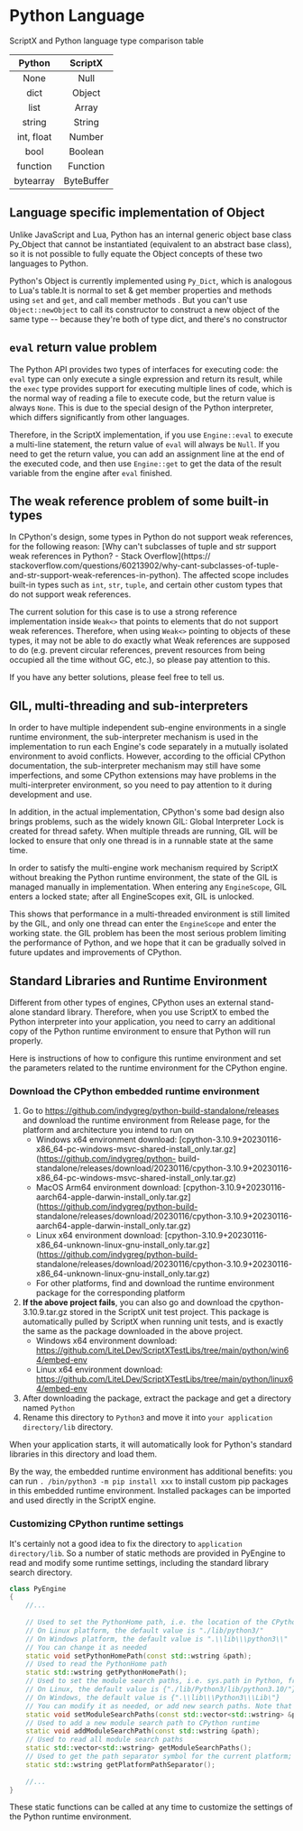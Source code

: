 # Python Language

ScriptX and Python language type comparison table

|   Python   |  ScriptX   |
| :--------: | :--------: |
|    None    |    Null    |
|    dict    |   Object   |
|    list    |   Array    |
|   string   |   String   |
| int, float |   Number   |
|    bool    |  Boolean   |
|  function  |  Function  |
| bytearray  | ByteBuffer |

## Language specific implementation of Object

Unlike JavaScript and Lua, Python has an internal generic object base class Py_Object that cannot be instantiated (equivalent to an abstract base class), so it is not possible to fully equate the Object concepts of these two languages to Python.

Python's Object is currently implemented using `Py_Dict`, which is analogous to Lua's table.It is normal to set & get member properties and methods using `set` and `get`, and call member methods . But you can't use `Object::newObject` to call its constructor to construct a new object of the same type -- because they're both of type dict, and there's no constructor

## `eval` return value problem

The Python API provides two types of interfaces for executing code: the `eval` type can only execute a single expression and return its result, while the `exec` type provides support for executing multiple lines of code, which is the normal way of reading a file to execute code, but the return value is always `None`. This is due to the special design of the Python interpreter, which differs significantly from other languages.

Therefore, in the ScriptX implementation, if you use `Engine::eval` to execute a multi-line statement, the return value of `eval` will always be `Null`. If you need to get the return value, you can add an assignment line at the end of the executed code, and then use `Engine::get` to get the data of the result variable from the engine after `eval` finished.

## The weak reference problem of some built-in types

In CPython's design, some types in Python do not support weak references, for the following reason: [Why can't subclasses of tuple and str support weak references in Python? - Stack Overflow](https:// stackoverflow.com/questions/60213902/why-cant-subclasses-of-tuple-and-str-support-weak-references-in-python). The affected scope includes built-in types such as `int`, `str`, `tuple`, and certain other custom types that do not support weak references.

The current solution for this case is to use a strong reference implementation inside `Weak<>` that points to elements that do not support weak references. Therefore, when using `Weak<>` pointing to objects of these types, it may not be able to do exactly what Weak references are supposed to do (e.g. prevent circular references, prevent resources from being occupied all the time without GC, etc.), so please pay attention to this.

If you have any better solutions, please feel free to tell us.

## GIL, multi-threading and sub-interpreters

In order to have multiple independent sub-engine environments in a single runtime environment, the sub-interpreter mechanism is used in the implementation to run each Engine's code separately in a mutually isolated environment to avoid conflicts. However, according to the official CPython documentation, the sub-interpreter mechanism may still have some imperfections, and some CPython extensions may have problems in the multi-interpreter environment, so you need to pay attention to it during development and use.

In addition, in the actual implementation, CPython's some bad design also brings problems, such as the widely known GIL: Global Interpreter Lock is created for thread safety. When multiple threads are running, GIL will be locked to ensure that only one thread is in a runnable state at the same time.

In order to satisfy the multi-engine work mechanism required by ScriptX without breaking the Python runtime environment, the state of the GIL is managed manually in implementation. When entering any `EngineScope`, GIL enters a locked state; after all EngineScopes exit, GIL is unlocked.

This shows that performance in a multi-threaded environment is still limited by the GIL, and only one thread can enter the `EngineScope` and enter the working state. the GIL problem has been the most serious problem limiting the performance of Python, and we hope that it can be gradually solved in future updates and improvements of CPython.

## Standard Libraries and Runtime Environment

Different from other types of engines, CPython uses an external stand-alone standard library. Therefore, when you use ScriptX to embed the Python interpreter into your application, you need to carry an additional copy of the Python runtime environment to ensure that Python will run properly.

Here is instructions of how to configure this runtime environment and set the parameters related to the runtime environment for the CPython engine.

### Download the CPython embedded runtime environment

1. Go to https://github.com/indygreg/python-build-standalone/releases and download the runtime environment from Release page, for the platform and architecture you intend to run on 
   - Windows x64 environment download: [cpython-3.10.9+20230116-x86_64-pc-windows-msvc-shared-install_only.tar.gz](https://github.com/indygreg/python- build-standalone/releases/download/20230116/cpython-3.10.9+20230116-x86_64-pc-windows-msvc-shared-install_only.tar.gz)
   - MacOS Arm64 environment download: [cpython-3.10.9+20230116-aarch64-apple-darwin-install_only.tar.gz](https://github.com/indygreg/python-build- standalone/releases/download/20230116/cpython-3.10.9+20230116-aarch64-apple-darwin-install_only.tar.gz)
   - Linux x64 environment download: [cpython-3.10.9+20230116-x86_64-unknown-linux-gnu-install_only.tar.gz](https://github.com/indygreg/python-build- standalone/releases/download/20230116/cpython-3.10.9+20230116-x86_64-unknown-linux-gnu-install_only.tar.gz)
   - For other platforms, find and download the runtime environment package for the corresponding platform
2. **If the above project fails**, you can also go and download the cpython-3.10.9.tar.gz stored in the ScriptX unit test project. This package is automatically pulled by ScriptX when running unit tests, and is exactly the same as the package downloaded in the above project.
   - Windows x64 environment download: https://github.com/LiteLDev/ScriptXTestLibs/tree/main/python/win64/embed-env
   - Linux x64 environment download: https://github.com/LiteLDev/ScriptXTestLibs/tree/main/python/linux64/embed-env
3. After downloading the package, extract the package and get a directory named `Python`
4. Rename this directory to `Python3` and move it into `your application directory/lib` directory.

When your application starts, it will automatically look for Python's standard libraries in this directory and load them. 

By the way, the embedded runtime environment has additional benefits: you can run `. /bin/python3 -m pip install xxx` to install custom pip packages in this embedded runtime environment. Installed packages can be imported and used directly in the ScriptX engine.

### Customizing CPython runtime settings

It's certainly not a good idea to fix the directory to `application directory/lib`. So a number of static methods are provided in PyEngine to read and modify some runtime settings, including the standard library search directory.

```c++
class PyEngine
{
	//...
    
	// Used to set the PythonHome path, i.e. the location of the CPython interpreter
    // On Linux platform, the default value is "./lib/python3/" 
    // On Windows platform, the default value is ".\\lib\\\python3\\"
    // You can change it as needed
    static void setPythonHomePath(const std::wstring &path);
    // Used to read the PythonHome path
    static std::wstring getPythonHomePath();
    // Used to set the module search paths, i.e. sys.path in Python, from which the target module will be searched when "import" is executed; Python standard libraries are also searched via these search paths
    // On Linux, the default value is {"./lib/Python3/lib/python3.10/"}
    // On Windows, the default value is {".\\lib\\\Python3\\\Lib\"}
    // You can modify it as needed, or add new search paths. Note that the standard library path must be included, otherwise ScriptX's Python interpreter will not start
    static void setModuleSearchPaths(const std::vector<std::wstring> &paths);
    // Used to add a new module search path to CPython runtime
    static void addModuleSearchPath(const std::wstring &path);
    // Used to read all module search paths
    static std::vector<std::wstring> getModuleSearchPaths();
    // Used to get the path separator symbol for the current platform; Linux is "/", Windows is "\"
    static std::wstring getPlatformPathSeparator();
    
    //...
}
```

These static functions can be called at any time to customize the settings of the Python runtime environment.
